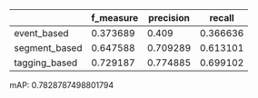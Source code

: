|               |   f_measure |   precision |   recall |
|---------------|-------------|-------------|----------|
| event_based   |    0.373689 |    0.409    | 0.366636 |
| segment_based |    0.647588 |    0.709289 | 0.613101 |
| tagging_based |    0.729187 |    0.774885 | 0.699102 |
mAP: 0.7828787498801794
